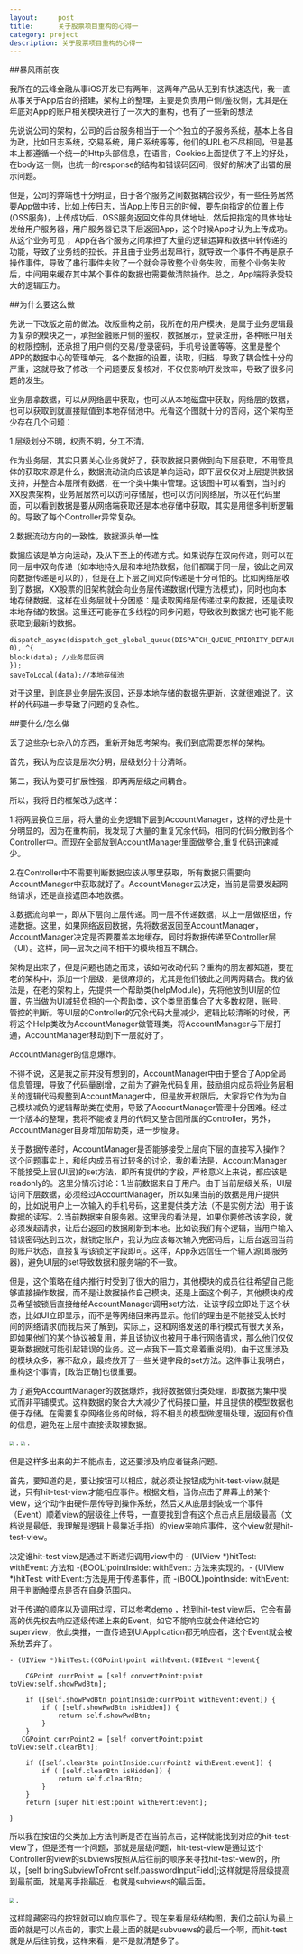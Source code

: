 ```yaml
---
layout:     post
title:      关于股票项目重构的心得一
category: project
description: 关于股票项目重构的心得一
---
```



##暴风雨前夜

我所在的云峰金融从事iOS开发已有两年，这两年产品从无到有快速迭代，我一直从事关于App后台的搭建，架构上的整理，主要是负责用户侧/鉴权侧，尤其是在年底对App的账户相关模块进行了一次大的重构，也有了一些新的想法

先说说公司的架构，公司的后台服务相当于一个个独立的子服务系统，基本上各自为政，比如日志系统，交易系统，用户系统等等，他们的URL也不尽相同，但是基本上都遵循一个统一的Http头部信息，在语言，Cookies上面提供了不上的好处，在body这一侧，也统一的response的结构和错误码区间，很好的解决了出错的展示问题。

但是，公司的弊端也十分明显，由于各个服务之间数据耦合较少，有一些任务居然要App做中转，比如上传日志，当App上传日志的时候，要先向指定的位置上传(OSS服务)，上传成功后，OSS服务返回文件的具体地址，然后把指定的具体地址发给用户服务器，用户服务器记录下后返回App，这个时候App才认为上传成功。从这个业务可见 ，App在各个服务之间承担了大量的逻辑运算和数据中转传递的功能，导致了业务线的拉长。并且由于业务出现串行，就导致一个事件不再是原子操作事件，导致了串行事件失败了一个就会导致整个业务失败，而整个业务失败后，中间用来缓存其中某个事件的数据也需要做清除操作。总之，App端将承受较大的逻辑压力。

##为什么要这么做

先说一下改版之前的做法。改版重构之前，我所在的用户模块，是属于业务逻辑最为复杂的模块之一，承担金融账户侧的鉴权，数据展示，登录注册，各种账户相关的权限控制，还承担了用户侧的交易/登录密码，手机号设置等等。这里是整个APP的数据中心的管理单元，各个数据的设置，读取，归档，导致了耦合性十分的严重，这就导致了修改一个问题要反复核对，不仅仅影响开发效率，导致了很多问题的发生。

业务层拿数据，可以从网络层中获取，也可以从本地磁盘中获取，网络层的数据，也可以获取到就直接赋值到本地存储池中。光看这个图就十分的苦闷，这个架构至少存在几个问题：

1.层级划分不明，权责不明，分工不清。

作为业务层，其实只要关心业务就好了，获取数据只要做到向下层获取，不用管具体的获取来源是什么，数据流动流向应该是单向运动，即下层仅仅对上层提供数据支持，并整合本层所有数据，在一个类中集中管理。这该图中可以看到，当时的XX股票架构，业务层居然可以访问存储层，也可以访问网络层，所以在代码里面，可以看到数据是要从网络端获取还是本地存储中获取，其实是用很多判断逻辑的。导致了每个Controller异常复杂。

2.数据流动方向的一致性，数据源头单一性

数据应该是单方向运动，及从下至上的传递方式。如果说存在双向传递，则可以在同一层中双向传递（如本地持久层和本地热数据，他们都属于同一层，彼此之间双向数据传递是可以的），但是在上下层之间双向传递是十分可怕的。比如网络层收到了数据，XX股票的旧架构就会向业务层传递数据(代理方法模式)，同时也向本地存储数据。这样在业务层就十分困惑：是读取网络层传递过来的数据，还是读取本地存储的数据。这里还可能存在多线程的同步问题，导致收到数据方也可能不能获取到最新的数据。

```
dispatch_async(dispatch_get_global_queue(DISPATCH_QUEUE_PRIORITY_DEFAULT, 0), ^{
block(data); //业务层回调
});
saveToLocal(data);//本地存储池
```

对于这里，到底是业务层先返回，还是本地存储的数据先更新，这就很难说了。这样的代码进一步导致了问题的复杂性。

##要什么/怎么做

丢了这些杂七杂八的东西，重新开始思考架构。我们到底需要怎样的架构。

首先，我认为应该是层次分明，层级划分十分清晰。

第二，我认为要可扩展性强，即两两层级之间耦合。

所以，我将旧的框架改为这样：

1.将两层换位三层，将大量的业务逻辑下层到AccountManager，这样的好处是十分明显的，因为在重构前，我发现了大量的重复冗余代码，相同的代码分散到各个Controller中。而现在全部放到AccountManager里面做整合,重复代码迅速减少。

2.在Controller中不需要判断数据应该从哪里获取，所有数据只需要向AccountManager中获取就好了。AccountManager去决定，当前是需要发起网络请求，还是直接返回本地数据。

3.数据流向单一，即从下层向上层传递。同一层不传递数据，以上一层做枢纽，传递数据。这里，如果网络返回数据，先将数据返回至AccountManager，AccountManager决定是否要覆盖本地缓存，同时将数据传递至Controller层（UI）。这样，同一层次之间不相干的模块相互不耦合。

架构是出来了，但是问题也随之而来，该如何改动代码？重构的朋友都知道，要在老的架构中，添加一个层级，是很麻烦的，尤其是他们彼此之间两两耦合。我的做法是，在老的架构上，先提供一个帮助类(helpModule)，先将他放到UI层的位置，先当做为UI减轻负担的一个帮助类，这个类里面集合了大多数权限，账号，管控的判断。等UI层的Controller的冗余代码大量减少，逻辑比较清晰的时候，再将这个Help类改为AccountManager做管理类，将AccountManager与下层打通，AccountManager移动到下一层就好了。

AccountManager的信息爆炸。

不得不说，这是我之前并没有想到的，AccountManager中由于整合了App全局信息管理，导致了代码量剧增，之前为了避免代码复用，鼓励组内成员将业务层相关的逻辑代码规整到AccountManager中，但是放开权限后，大家将它作为为自己模块减负的逻辑帮助类在使用，导致了AccountManager管理十分困难。经过一个版本的整理，我将不能被复用的代码又整合回所属的Controller，另外，AccountManager自身增加帮助类，进一步瘦身。

关于数据传递时，AccountManager是否能够接受上层向下层的直接写入操作？这个问题事实上，和组内成员有过较多的讨论，我的看法是，AccountManager不能接受上层(UI层)的set方法，即所有提供的字段，严格意义上来说，都应该是readonly的。这里分情况讨论：1.当前数据来自于用户。由于当前层级关系，UI层访问下层数据，必须经过AccountManager，所以如果当前的数据是用户提供的，比如说用户上一次输入的手机号码，这里提供类方法（不是实例方法）用于该数据的读写。2.当前数据来自服务器。这里我的看法是，如果你要修改该字段，就必须发起请求，让后台返回的数据刷新到本地。比如说我们有个逻辑，当用户输入错误密码达到五次，就锁定账户，我认为应该每次输入完密码后，让后台返回当前的账户状态，直接复写该锁定字段即可。这样，App永远信任一个输入源(即服务器)，避免UI层的set导致数据和服务端的不一致。

但是，这个策略在组内推行时受到了很大的阻力，其他模块的成员往往希望自己能够直接操作数据，而不是让数据操作自己模块。还是上面这个例子，其他模块的成员希望被锁后直接给给AccountManager调用set方法，让该字段立即处于这个状态，比如UI立即显示，而不是等网络回来再显示。他们的理由是不能接受太长时间的网络请求(而我后来了解到，实际上，这和网络发送的串行模式有很大关系，即如果他们的某个协议被复用，并且该协议也被用于串行网络请求，那么他们仅仅更新数据就可能引起错误的业务。这一点我下一篇文章着重说明)。由于这里涉及的模块众多，寡不敌众，最终放开了一些关键字段的set方法。这件事让我明白，重构这个事情，[政治正确]也很重要。

为了避免AccountManager的数据爆炸，我将数据做归类处理，即数据为集中模式而非平铺模式。这样数据的聚合大大减少了代码接口量，并且提供的模型数据也便于存储。在需要复杂网络业务的时候，将不相关的模型做逻辑处理，返回有价值的信息，避免在上层中直接读取裸数据。


<img src="https://github.com/xiaobaiso/xiaobaiso.github.io/raw/master/image/关于iOS的响应链1.png" style="zoom:50%" />
.

<img src="https://github.com/xiaobaiso/xiaobaiso.github.io/raw/master/image/关于iOS的响应链2.png" style="zoom:50%" />
.

但是这样多出来的并不能点击，这还要涉及响应者链条问题。

首先，要知道的是，要让按钮可以相应，就必须让按钮成为hit-test-view,就是说，只有hit-test-view才能相应事件。根据文档，当你点击了屏幕上的某个view，这个动作由硬件层传导到操作系统，然后又从底层封装成一个事件（Event）顺着view的层级往上传导，一直要找到含有这个点击点且层级最高（文档说是最低，我理解是逻辑上最靠近手指）的view来响应事件，这个view就是hit-test-view。

决定谁hit-test view是通过不断递归调用view中的 - (UIView *)hitTest: withEvent: 方法和 -(BOOL)pointInside: withEvent: 方法来实现的。- (UIView *)hitTest: withEvent:方法是用于传递事件，而 -(BOOL)pointInside: withEvent:用于判断触摸点是否在自身范围内。

对于传递的顺序以及调用过程，可以参考[demo](https://github.com/slemon/HitTestViewUsage) ，找到hit-test view后，它会有最高的优先权去响应逐级传递上来的Event，如它不能响应就会传递给它的superview，依此类推，一直传递到UIApplication都无响应者，这个Event就会被系统丢弃了。

```
- (UIView *)hitTest:(CGPoint)point withEvent:(UIEvent *)event{
    
    CGPoint currPoint = [self convertPoint:point toView:self.showPwdBtn];
    
    if ([self.showPwdBtn pointInside:currPoint withEvent:event]) {
        if (![self.showPwdBtn isHidden]) {
            return self.showPwdBtn;
        }
    }
   CGPoint currPoint2 = [self convertPoint:point toView:self.clearBtn];
    
    if ([self.clearBtn pointInside:currPoint2 withEvent:event]) {
        if (![self.clearBtn isHidden]) {
            return self.clearBtn;
        }
    }
    return [super hitTest:point withEvent:event];
    
}
```
所以我在按钮的父类加上方法判断是否在当前点击，这样就能找到对应的hit-test-view了，但是还有一个问题，那就是层级问题，hit-test-view是通过这个Controller的view的subviews按照从后往前的顺序来寻找hit-test-view的，所以，[self bringSubviewToFront:self.passwordInputField];这样就是将层级提高到最前面，就是离手指最近，也就是subviews的最后面。

<img src="https://github.com/xiaobaiso/xiaobaiso.github.io/raw/master/image/关于iOS的响应链3.png" style="zoom:50%" />
.

这样隐藏密码的按钮就可以响应事件了。现在来看层级结构图，我们之前认为最上面的就是可以点击的，事实上最上面的就是subvuews的最后一个啊，而hit-test就是从后往前找，这样来看，是不是就清楚多了。
